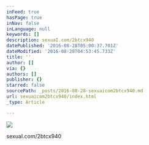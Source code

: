 ```yaml
---
inFeed: true
hasPage: true
inNav: false
inLanguage: null
keywords: []
description: sexuaI.com/2btcx940
datePublished: '2016-08-28T05:00:37.701Z'
dateModified: '2016-08-28T04:53:45.733Z'
title: ''
author: []
via: {}
authors: []
publisher: {}
starred: false
sourcePath: _posts/2016-08-28-sexuaicom2btcx940.md
url: sexuaicom2btcx940/index.html
_type: Article

---
```

![](https://the-grid-user-content.s3-us-west-2.amazonaws.com/ec50b9de-ae4c-4488-8c89-8a98a1a2fb16.jpg)

sexuaI.com/2btcx940